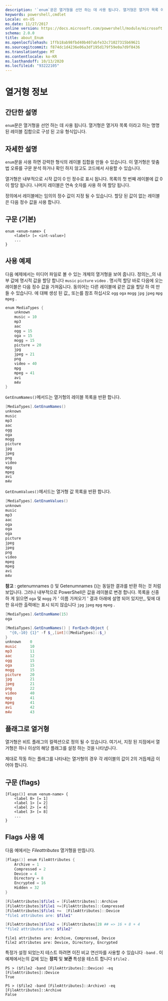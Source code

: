 ```yaml
---
description: '`enum`문은 열거형을 선언 하는 데 사용 됩니다. 열거형은 열거자 목록 이라고 하는 명명 된 레이블 집합으로 구성 된 고유 형식입니다.'
keywords: powershell,cmdlet
Locale: en-US
ms.date: 11/27/2017
online version: https://docs.microsoft.com/powershell/module/microsoft.powershell.core/about/about_enum?view=powershell-7.1&WT.mc_id=ps-gethelp
schema: 2.0.0
title: about_Enum
ms.openlocfilehash: 1ffb18ab98fbd40b407abfe32c71027315b69621
ms.sourcegitcommit: f874dc1d4236e06a3df195d179f59e0a7d9f8436
ms.translationtype: MT
ms.contentlocale: ko-KR
ms.lasthandoff: 10/13/2020
ms.locfileid: "93222105"
---
```

# <a name="about-enum"></a>열거형 정보

## <a name="short-description"></a>간단한 설명
`enum`문은 열거형을 선언 하는 데 사용 됩니다. 열거형은 열거자 목록 이라고 하는 명명 된 레이블 집합으로 구성 된 고유 형식입니다.

## <a name="long-description"></a>자세한 설명

`enum`문을 사용 하면 강력한 형식의 레이블 집합을 만들 수 있습니다. 이 열거형은 맞춤법 오류를 구문 분석 하거나 확인 하지 않고도 코드에서 사용할 수 있습니다.

열거형은 내부적으로 시작 값이 0 인 정수로 표시 됩니다. 목록의 첫 번째 레이블에 값 0이 할당 됩니다. 나머지 레이블은 연속 숫자를 사용 하 여 할당 됩니다.

정의에서 레이블에는 임의의 정수 값이 지정 될 수 있습니다. 할당 된 값이 없는 레이블은 다음 정수 값을 사용 합니다.

## <a name="syntax-basic"></a>구문 (기본)

```syntax
enum <enum-name> {
    <label> [= <int-value>]
    ...
}
```

## <a name="usage-example"></a>사용 예제

다음 예제에서는 미디어 파일로 볼 수 있는 개체의 열거형을 보여 줍니다. 정의는,,의 내부 값에 명시적 값을 할당 합니다 `music` `picture` `video` . 명시적 할당 바로 다음에 오는 레이블은 다음 정수 값을 가져옵니다. 동의어는 다른 레이블에 같은 값을 할당 하 여 만들 수 있습니다. 에 대해 생성 된 값,, 또는를 참조 하십시오 `ogg` `oga` `mogg` `jpg` `jpeg` `mpg` `mpeg` .

```powershell
enum MediaTypes {
    unknown
    music = 10
    mp3
    aac
    ogg = 15
    oga = 15
    mogg = 15
    picture = 20
    jpg
    jpeg = 21
    png
    video = 40
    mpg
    mpeg = 41
    avi
    m4v
}
```

`GetEnumNames()`메서드는 열거형의 레이블 목록을 반환 합니다.

```powershell
[MediaTypes].GetEnumNames()
unknown
music
mp3
aac
ogg
oga
mogg
picture
jpg
jpeg
png
video
mpg
mpeg
avi
m4v
```

`GetEnumValues()`메서드는 열거형 값 목록을 반환 합니다.

```powershell
[MediaTypes].GetEnumValues()
unknown
music
mp3
aac
oga
oga
oga
picture
jpeg
jpeg
png
video
mpeg
mpeg
avi
m4v
```

**참고** : getenumnames () 및 Getenumnames ()는 동일한 결과를 반환 하는 것 처럼 보입니다.
그러나 내부적으로 PowerShell은 값을 레이블로 변경 합니다. 목록을 신중 하 게 읽으면 `oga` 및 `mogg` 가 ' 이름 가져오기 ' 결과 아래에 설명 되어 있지만,, 및에 대 한 유사한 출력에는 표시 되지 않습니다 `jpg` `jpeg` `mpg` `mpeg` .

```powershell
[MediaTypes].GetEnumName(15)
oga

[MediaTypes].GetEnumNames() | ForEach-Object {
  "{0,-10} {1}" -f $_,[int]([MediaTypes]::$_)
}
unknown    0
music      10
mp3        11
aac        12
ogg        15
oga        15
mogg       15
picture    20
jpg        21
jpeg       21
png        22
video      40
mpg        41
mpeg       41
avi        42
m4v        43
```

## <a name="enumerations-as-flags"></a>플래그로 열거형

열거형은 비트 플래그의 컬렉션으로 정의 될 수 있습니다.
여기서, 지정 된 지점에서 열거형은 하나 이상의 해당 플래그를 설정 하는 것을 나타냅니다.

제대로 작동 하는 플래그를 나타내는 열거형의 경우 각 레이블의 값이 2의 거듭제곱 이어야 합니다.

## <a name="syntax-flags"></a>구문 (flags)

```syntax
[Flags()] enum <enum-name> {
    <label 0> [= 1]
    <label 1> [= 2]
    <label 2> [= 4]
    <label 3> [= 8]
    ...
}
```

## <a name="flags-usage-example"></a>Flags 사용 예

다음 예에서는 *Fileattributes* 열거형을 만듭니다.

```powershell
[Flags()] enum FileAttributes {
    Archive = 1
    Compressed = 2
    Device = 4
    Directory = 8
    Encrypted = 16
    Hidden = 32
}

[FileAttributes]$file1 = [FileAttributes]::Archive
[FileAttributes]$file1 +=[FileAttributes]::Compressed
[FileAttributes]$file1 +=  [FileAttributes]::Device
"file1 attributes are: $file1"

[FileAttributes]$file2 = [FileAttributes]28 ## => 16 + 8 + 4
"file2 attributes are: $file2"
```

```output
file1 attributes are: Archive, Compressed, Device
file2 attributes are: Device, Directory, Encrypted
```

특정가 설정 되었는지 테스트 하려면 이진 비교 연산자를 사용할 수 있습니다 `-band` . 이 예제에서는의 값에 있는 **장치** 및 **보관** 특성을 테스트 합니다 `$file2` .

```
PS > ($file2 -band [FileAttributes]::Device) -eq [FileAttributes]::Device
True

PS > ($file2 -band [FileAttributes]::Archive) -eq [FileAttributes]::Archive
False
```

